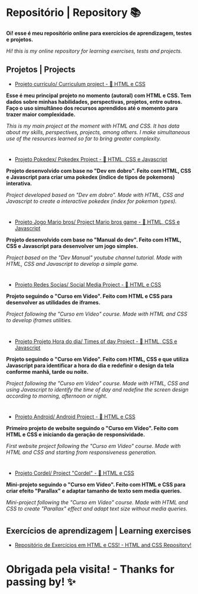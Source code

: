 <h1>Repositório | Repository 📚 </h1> 

<b>Oi! esse é meu repositório online para exercícios de aprendizagem, testes e projetos.</b>
<p><i>Hi! this is my online repository for learning exercises, tests and projects.</i></p>

<h2>Projetos | Projects </h2>

- <a href="https://brunagafo.github.io/projeto-curriculo" alt="Link para Projeto currículo" target="_blank">Projeto currículo/ Curriculum project - 🧱 HTML e CSS</a>

<p><b>Esse é meu principal projeto no momento (autoral) com HTML e CSS. Tem dados sobre minhas habilidades, perspectivas, projetos, entre outros. Faço o uso simultâneo dos recursos aprendidos até o momento para trazer maior complexidade.</b></p>
<p><i>This is my main project at the moment with HTML and CSS. It has data about my skills, perspectives, projects, among others. I make simultaneous use of the resources learned so far to bring greater complexity.</i></p>

#

- <a href="https://brunagafo.github.io/projeto-pokedex/" alt="Link para Projeto Pokedex" target="_blank">Projeto Pokedex/ Pokedex Project - 🧱 HTML, CSS e Javascript</a>

<p><b>Projeto desenvolvido com base no "Dev em dobro". Feito com HTML, CSS e Javascript para criar uma pokedex (índice de tipos de pokemons) interativa.</b></p>
<p><i>Project developed based on "Dev em dobro". Made with HTML, CSS and Javascript to create a interactive pokedex (index for pokemon types).</i></p>

#

- <a href="https://brunagafo.github.io/projeto-jogo/" alt="Link para Projeto Jogo" target="_blank">Projeto Jogo Mario bros/ Project Mario bros game - 🧱 HTML, CSS e Javascript</a>

<p><b>Projeto desenvolvido com base no "Manual do dev". Feito com HTML, CSS  e Javascript para desenvolver um jogo simples.</b></p>
<p><i>Project based on the "Dev Manual" youtube channel tutorial. Made with HTML, CSS and Javascript to develop a simple game.</i></p>

#

- <a href="https://brunagafo.github.io/HTML-CSS/modulo4/desafios/d13/" alt="Link para Projeto Redes Socias" target="_blank">Projeto Redes Socias/ Social Media Project - 🧱 HTML e CSS</a>

<p><b>Projeto seguindo o "Curso em Vídeo". Feito com HTML e CSS para desenvolver as utilidades de iframes.</b></p>
<p><i>Project following the "Curso em Vídeo" course. Made with HTML and CSS to develop iframes utilities.</i></p>

#

- <a href="https://brunagafo.github.io/JAVASCRIPT/exercicios/d001/d001.html" alt="Link para Projeto Hora do dia" target="_blank">Projeto Projeto Hora do dia/ Times of day Project - 🧱 HTML, CSS e Javascript</a>

<p><b>Projeto seguindo o "Curso em Vídeo". Feito com HTML, CSS e que utiliza Javascript para identificar a hora do dia e redefinir o design da tela conforme manhã, tarde ou noite.</b></p>
<p><i>Project following the "Curso em Vídeo" course. Made with HTML, CSS and using Javascript to identify the time of day and redefine the screen design according to morning, afternoon or night.</i></p>

#

- <a href="https://brunagafo.github.io/HTML-CSS/modulo2/desafios/d10/" alt="Link para Projeto Android" target="_blank">Projeto Android/ Android Project - 🧱 HTML e CSS</a>

<p><b>Primeiro projeto de website seguindo o "Curso em Vídeo". Feito com HTML e CSS e iniciando da geração de responsividade. </b></p>
<p><i>First website project following the "Curso em Vídeo" course. Made with HTML and CSS and starting from responsiveness generation. </i></p>

#

- <a href="https://brunagafo.github.io/HTML-CSS/modulo3/desafios/d12/" alt="Link para Projeto Cordel" target="_blank">Projeto Cordel/ Project "Cordel" - 🧱 HTML e CSS</a>

<p><b>Mini-projeto seguindo o "Curso em Vídeo". Feito com HTML e CSS para criar efeito "Parallax" e adaptar tamanho de texto sem media queries. </b></p>
<p><i>Mini-project following the "Curso em Vídeo" course. Made with HTML and CSS to create "Parallax" effect and adapt text size without media queries.</i></p>

#

<h2>Exercícios de aprendizagem  | Learning exercises</h2>

- <a href="https://github.com/brunagafo/HTML-CSS" alt="Link para Repositório HTML-CSS" target="_blank">Repositório de Exercícios em HTML e CSS!   -  HTML and CSS Repository!</a> 

<h1>Obrigada pela visita!  -   Thanks for passing by! ✨</h1>
